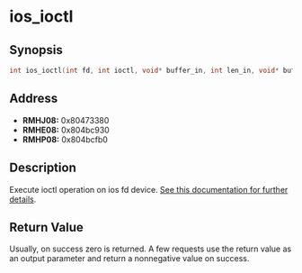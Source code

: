 # ios_ioctl



Synopsis
--------
```C++
int ios_ioctl(int fd, int ioctl, void* buffer_in, int len_in, void* buffer_io, int len_io);
```



Address
-------
 * __RMHJ08:__ 0x80473380
 * __RMHE08:__ 0x804bc930
 * __RMHP08:__ 0x804bcfb0



Description
-----------
Execute ioctl operation on ios fd device.
[See this documentation for further details](http://wiibrew.org/wiki/IOS).



Return Value
------------
Usually, on success zero is returned. A few requests use the return value as
an output parameter and return a nonnegative value on success.
